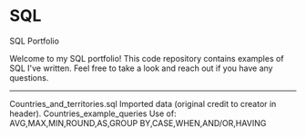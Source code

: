 # SQL
SQL Portfolio

Welcome to my SQL portfolio! 
This code repository contains examples of SQL I've written. 
Feel free to take a look and reach out if you have any questions.

----
Countries_and_territories.sql   Imported data (original credit to creator in header).
Countries_example_queries       Use of: AVG,MAX,MIN,ROUND,AS,GROUP BY,CASE,WHEN,AND/OR,HAVING
